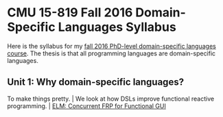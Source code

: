 # CMU 15-819 Fall 2016 Domain-Specific Languages Syllabus

Here is the syllabus for my [fall 2016 PhD-level domain-specific languages course](http://www.cs.cmu.edu/~jyang2/courses/fall16/15819/). The thesis is that all programming languages are domain-specific languages.

## Unit 1: Why domain-specific languages?
To make things pretty. | We look at how DSLs improve functional reactive programming.	| [ELM: Concurrent FRP for Functional GUI](http://people.seas.harvard.edu/~chong/pubs/pldi13-elm.pdf)
